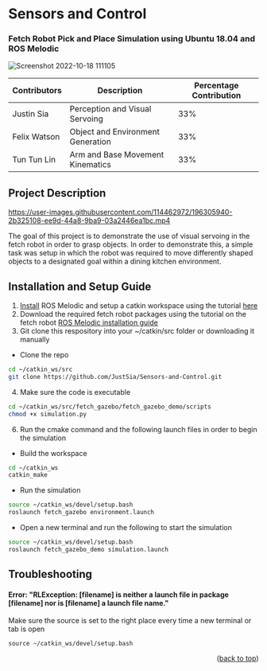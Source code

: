 <a name="readme-top"></a>
# Sensors and Control
### **Fetch Robot Pick and Place Simulation using Ubuntu 18.04 and ROS Melodic**
![Screenshot 2022-10-18 111105](https://user-images.githubusercontent.com/114462972/196306266-876cbc99-95ba-4eff-8eec-b6b92747ec01.png)
 

| Contributors  | Description   | Percentage Contribution |
| ------------- | ------------- | ----------------------- | 
| Justin Sia    | Perception and Visual Servoing  | 33%                     |
| Felix Watson  | Object and Environment Generation  | 33%                     |
| Tun Tun Lin  | Arm and Base Movement Kinematics | 33%                     |
 
 ## Project Description
 
https://user-images.githubusercontent.com/114462972/196305940-2b325108-ee9d-44a8-9ba9-03a2446ea1bc.mp4

The goal of this project is to demonstrate the use of visual servoing in the fetch robot in order to grasp objects. In order to demonstrate this, a simple task was setup in which the robot was required to move differently shaped objects to a designated goal within a dining kitchen environment. 
 
 ## Installation and Setup Guide
 1. [Install](http://wiki.ros.org/melodic/Installation/Ubuntu) ROS Melodic and setup a catkin workspace using the tutorial [here](http://wiki.ros.org/catkin/Tutorials/create_a_workspace)
 2. Download the required fetch robot packages using the tutorial on the fetch robot [ROS Melodic installation guide](https://docs.fetchrobotics.com/indigo_to_melodic.html)
 3. Git clone this respository into your ~/catkin/src folder or downloading it manually
 * Clone the repo
 ```sh
 cd ~/catkin_ws/src
 git clone https://github.com/JustSia/Sensors-and-Control.git
 ```
 4. Make sure the code is executable
 ```sh
 cd ~/catkin_ws/src/fetch_gazebo/fetch_gazebo_demo/scripts
 chmod +x simulation.py
 ```
 6. Run the cmake command and the following launch files in order to begin the simulation
 * Build the workspace
 ```sh
 cd ~/catkin_ws
 catkin_make
 ```
 * Run the simulation
 ```sh
 source ~/catkin_ws/devel/setup.bash
 roslaunch fetch_gazebo environment.launch 
 ```
 * Open a new terminal and run the following to start the simulation
 ```sh
 source ~/catkin_ws/devel/setup.bash
 roslaunch fetch_gazebo_demo simulation.launch  
 ```
 ## Troubleshooting
 #### Error: "RLException: [filename] is neither a launch file in package [filename] nor is [filename] a launch file name."
 Make sure the source is set to the right place every time a new terminal or tab is open
 ```
 source ~/catkin_ws/devel/setup.bash
 ```

<p align="right">(<a href="#readme-top">back to top</a>)</p>
